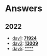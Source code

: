 # Answers
## 2022
- [day1](https://adventofcode.com/2022/day/1): [**71924**](https://github.com/MarcPartensky/aoc/blob/master/2022/day1/__main__.py)
- [day2](https://adventofcode.com/2022/day/2): [**13009**](https://github.com/MarcPartensky/aoc/blob/master/2022/day2/__main__.py)
- [day5](https://adventofcode.com/2022/day/5): [****](https://github.com/MarcPartensky/aoc/blob/master/2022/day5/__main__.py)
